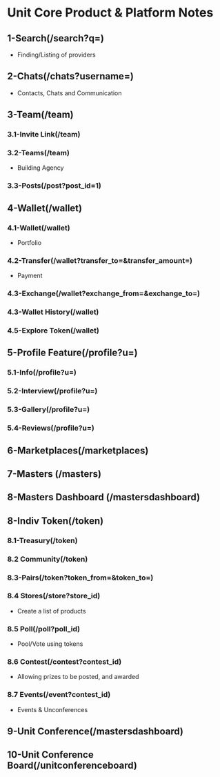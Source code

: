 # Unit Core Product & Platform Notes
## 1-Search(/search?q=)   
- Finding/Listing of providers
## 2-Chats(/chats?username=)
- Contacts, Chats and Communication 
## 3-Team(/team)
### 3.1-Invite Link(/team)
### 3.2-Teams(/team)
- Building Agency
### 3.3-Posts(/post?post_id=1)
## 4-Wallet(/wallet) 
### 4.1-Wallet(/wallet)
- Portfolio
### 4.2-Transfer(/wallet?transfer_to=&transfer_amount=) 
 - Payment
### 4.3-Exchange(/wallet?exchange_from=&exchange_to=) 
### 4.3-Wallet History(/wallet)
### 4.5-Explore Token(/wallet)
## 5-Profile Feature(/profile?u=)
### 5.1-Info(/profile?u=)
### 5.2-Interview(/profile?u=)
### 5.3-Gallery(/profile?u=)
### 5.4-Reviews(/profile?u=)
## 6-Marketplaces(/marketplaces)
## 7-Masters (/masters)

## 8-Masters Dashboard (/mastersdashboard)

## 8-Indiv Token(/token)
### 8.1-Treasury(/token)
### 8.2 Community(/token)
### 8.3-Pairs(/token?token_from=&token_to=)
### 8.4 Stores(/store?store_id) 
- Create a list of products     
### 8.5 Poll(/poll?poll_id) 
- Pool/Vote using tokens           
### 8.6 Contest(/contest?contest_id) 
- Allowing prizes to be posted, and awarded  
### 8.7 Events(/event?contest_id) 
- Events & Unconferences  
## 9-Unit Conference(/mastersdashboard)

## 10-Unit Conference Board(/unitconferenceboard)
